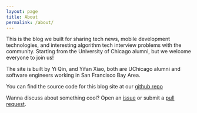 ```yaml
---
layout: page
title: About
permalink: /about/
---
```


This is the blog we built for sharing tech news, mobile development technologies,
and interesting algorithm tech interview problems with the community. Starting from the University of Chicago alumni, but we welcome everyone to join us!

The site is built by Yi Qin, and Yifan Xiao, both are UChicago alumni and software engineers working
in San Francisco Bay Area. 

You can find the source code for this blog site at our
[github repo](https://github.com/MPCS-Dev-Weekly/MPCS-Dev-Weekly)

Wanna discuss about something cool? Open an [issue](https://github.com/MPCS-Dev-Weekly/MPCS-Dev-Weekly/issues) or submit a [pull request](https://github.com/MPCS-Dev-Weekly/MPCS-Dev-Weekly/pulls).

<!-- You can find the source code for the Jekyll new theme at:
{% include icon-github.html username="jglovier" %} /
[jekyll-new](https://github.com/jglovier/jekyll-new)

You can find the source code for Jekyll at
{% include icon-github.html username="jekyll" %} /
[jekyll](https://github.com/jekyll/jekyll) -->
